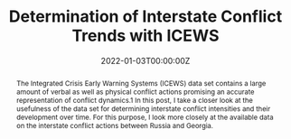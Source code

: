 ---
title: "Determination of Interstate Conflict Trends with ICEWS"
authors: 
- Sebastian Cujai
date: "2022-01-03T00:00:00Z"
publication: "Blog Post"
publication_short: "In: *sebastiancujai.com*. Available at: ogy.de/y7uu"
publication_types: ["0"]
url_code: 'https://osf.io/p3kse/'
abstract: "The Integrated Crisis Early Warning Systems (ICEWS) data set contains a large amount of verbal as well as physical conflict actions promising an accurate representation of conflict dynamics.1 In this post, I take a closer look at the usefulness of the data set for determining interstate conflict intensities and their development over time. For this purpose, I look more closely at the available data on the interstate conflict actions between Russia and Georgia. "
---
